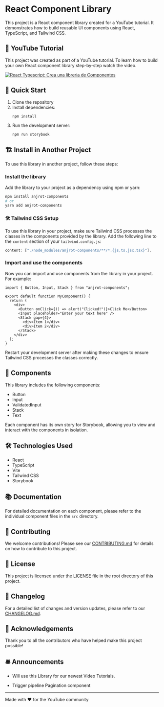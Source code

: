 # React Component Library

This project is a React component library created for a YouTube tutorial. It demonstrates how to build reusable UI components using React, TypeScript, and Tailwind CSS.

## 🎥 YouTube Tutorial

This project was created as part of a YouTube tutorial. To learn how to build your own React component library step-by-step watch the video.

[![React Typescript: Crea una libreria de Componentes](https://img.youtube.com/vi/9CU4jkxm-Ps/maxresdefault.jpg)](https://www.youtube.com/playlist?list=PLoOnCUvhzJYOk_s-NQOeWdzPaYmXZGzDj "React Typescript: Crea una libreria de Componentes")

## 🚀 Quick Start

1. Clone the repository
2. Install dependencies:
   ```
   npm install
   ```
3. Run the development server:
   ```
   npm run storybook
   ```

## 🏗️ Install in Another Project

To use this library in another project, follow these steps:

### Install the library

Add the library to your project as a dependency using npm or yarn:

```bash
npm install anjrot-components
# or
yarn add anjrot-components
```

### 🛠️ Tailwind CSS Setup

To use this library in your project, make sure Tailwind CSS processes the classes in the components provided by the library. Add the following line to the `content` section of your `tailwind.config.js`:

```javascript
content: ["./node_modules/anjrot-components/**/*.{js,ts,jsx,tsx}"],
```

### Import and use the components

Now you can import and use components from the library in your project. For example:

```tsx
import { Button, Input, Stack } from "anjrot-components";

export default function MyComponent() {
  return (
    <div>
      <Button onClick={() => alert("Clicked!")}>Click Me</Button>
      <Input placeholder="Enter your text here" />
      <Stack gap={4}>
        <div>Item 1</div>
        <div>Item 2</div>
      </Stack>
    </div>
  );
}
```

Restart your development server after making these changes to ensure Tailwind CSS processes the classes correctly.

## 🧱 Components

This library includes the following components:

- Button
- Input
- ValidatedInput
- Stack
- Text

Each component has its own story for Storybook, allowing you to view and interact with the components in isolation.

## 🛠️ Technologies Used

- React
- TypeScript
- Vite
- Tailwind CSS
- Storybook

## 📚 Documentation

For detailed documentation on each component, please refer to the individual component files in the `src` directory.

## 🤝 Contributing

We welcome contributions! Please see our [CONTRIBUTING.md](./CONTRIBUTING.md) for details on how to contribute to this project.

## 📜 License

This project is licensed under the [LICENSE](./LICENSE) file in the root directory of this project.

## 📝 Changelog

For a detailed list of changes and version updates, please refer to our [CHANGELOG.md](./CHANGELOG.md).

## 🙏 Acknowledgements

Thank you to all the contributors who have helped make this project possible!

## 🛎️ Announcements

- Will use this Library for our newest Video Tutorials.

- Trigger pipeline Pagination component

---

Made with ❤️ for the YouTube community
